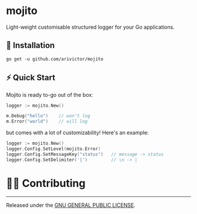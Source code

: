 # mojito

Light-weight customisable structured logger for your Go applications.

## 🚀 Installation

```shell
go get -u github.com/arivictor/mojito
```

## ⚡️ Quick Start
Mojito is ready to-go out of the box:

```go
logger := mojito.New()

m.Debug("hello")    // won't log
m.Error("world")    // will log
```

but comes with a lot of customizability! Here's an example:

```go
logger := mojito.New()
logger.Config.SetLevel(mojito.Error)
logger.Config.SetMessageKey("status")   // message -> status
logger.Config.SetDelimiter('|')         // \n -> |
```

# 👨‍💻 Contributing
---

Released under the [GNU GENERAL PUBLIC LICENSE](LICENSE).